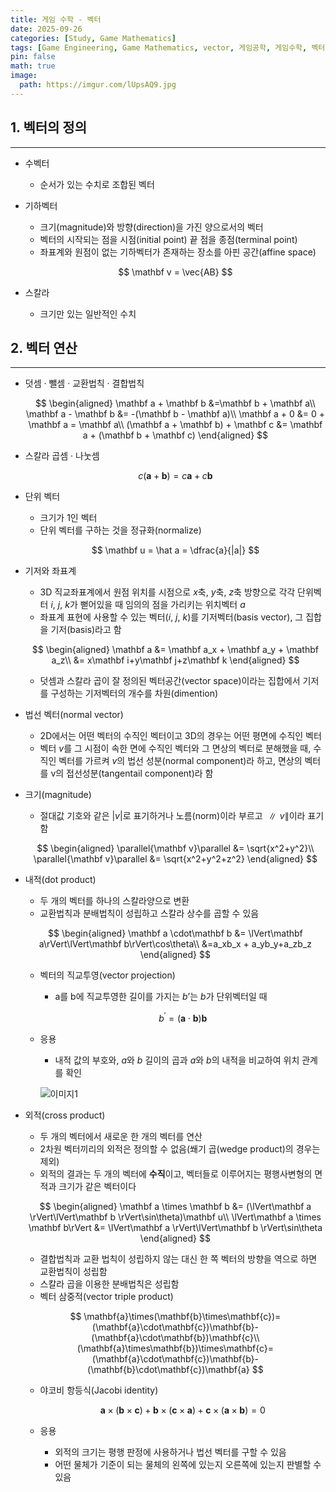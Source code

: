 ```yaml
---
title: 게임 수학 - 벡터
date: 2025-09-26
categories: [Study, Game Mathematics]
tags: [Game Engineering, Game Mathematics, vector, 게임공학, 게임수학, 벡터]
pin: false
math: true
image:
  path: https://imgur.com/lUpsAQ9.jpg
---
```


## 1. 벡터의 정의

---

- 수벡터
  - 순서가 있는 수치로 조합된 벡터
  
- 기하벡터
  - 크기(magnitude)와 방향(direction)을 가진 양으로서의 벡터
  - 벡터의 시작되는 점을 시점(initial point) 끝 점을 종점(terminal point)
  - 좌표계와 원점이 없는 기하벡터가 존재하는 장소를 아핀 공간(affine space)

  $$
  \mathbf v = \vec{AB}
  $$

- 스칼라
  - 크기만 있는 일반적인 수치

## 2. 벡터 연산

---

- 덧셈 · 뺄셈 · 교환법칙 · 결합법칙
  
  $$
  \begin{aligned}
  \mathbf a + \mathbf b &=\mathbf b +  \mathbf a\\
  \mathbf a - \mathbf b &= -(\mathbf b - \mathbf a)\\
  \mathbf a + 0 &= 0 + \mathbf a = \mathbf a\\
  (\mathbf a + \mathbf b) + \mathbf c &= \mathbf a + (\mathbf b + \mathbf c)
  \end{aligned}
  $$
  
- 스칼라 곱셈 · 나눗셈
  
  $$
  c(\mathbf a + \mathbf b) = c\mathbf a + c\mathbf b
  $$
  
- 단위 벡터
  - 크기가 1인 벡터
  - 단위 벡터를 구하는 것을 정규화(normalize)
  
  $$
  \mathbf u = \hat a = \dfrac{a}{|a|}
  $$
  
- 기저와 좌표계
  - 3D 직교좌표계에서 원점 위치를 시점으로 *x*축, *y*축, *z*축 방향으로 각각 단위벡터 $i$, $j$, $k$가 뻗어있을 때 임의의 점을 가리키는 위치벡터 $a$
  - 좌표계  표현에 사용할 수 있는 벡터($i$, $j$, $k$)를 기저벡터(basis vector), 그 집합을 기저(basis)라고 함
  
  $$
  \begin{aligned}
  \mathbf a &= \mathbf a_x + \mathbf a_y + \mathbf a_z\\
  &= x\mathbf i+y\mathbf j+z\mathbf k
  \end{aligned}
  $$
  
  - 덧셈과 스칼라 곱이 잘 정의된 벡터공간(vector space)이라는 집합에서 기저를 구성하는 기저벡터의 개수를 차원(dimention)
  
- 법선 벡터(normal vector)
  - 2D에서는 어떤 벡터의 수직인 벡터이고 3D의 경우는 어떤 평면에 수직인 벡터
  - 벡터 $v$를 그 시점이 속한 면에 수직인 벡터와 그 면상의 벡터로 분해했을 때, 수직인 벡터를 가르켜 $v$의 법선 성분(normal component)라 하고, 면상의 벡터를 v의 접선성분(tangentail component)라 함
- 크기(magnitude)
  - 절대값 기호와 같은 $|v|$로 표기하거나 노름(norm)이라 부르고 $∥v∥$이라 표기함
  
  $$
  \begin{aligned}
  \parallel{\mathbf v}\parallel &= \sqrt{x^2+y^2}\\
  \parallel{\mathbf v}\parallel &= \sqrt{x^2+y^2+z^2}
  \end{aligned}
  $$
  
- 내적(dot product)
  - 두 개의 벡터를 하나의 스칼라양으로 변환
  - 교환법칙과 분배법칙이 성립하고 스칼라 상수를 곱할 수 있음
  
  $$
  \begin{aligned}
  \mathbf a \cdot\mathbf b &= \lVert\mathbf a\rVert\lVert\mathbf b\rVert\cos\theta\\
  &=a_xb_x + a_yb_y+a_zb_z
  \end{aligned}
  $$
  
  - 벡터의 직교투영(vector projection)
    - a를 b에 직교투영한 길이를 가지는 $b’$는 $b$가 단위벡터일 때
  
    $$
    b^\prime = (\mathbf a\cdot \mathbf b)\mathbf b
    $$
  
  - 응용
    - 내적 값의 부호와, $a$와 $b$ 길이의 곱과 $a$와 $b$의 내적을 비교하여 위치 관계를 확인
  
    ![이미지1](https://imgur.com/Tg0eix6.png)
  
- 외적(cross product)
  - 두 개의 벡터에서 새로운 한 개의 벡터를 연산
  - 2차원 벡터끼리의 외적은 정의할 수 없음(쐐기 곱(wedge product)의 경우는 제외)
  - 외적의 결과는 두 개의 벡터에 **수직**이고, 벡터들로 이루어지는 평행사변형의 면적과 크기가 같은 벡터이다
  
  $$
  \begin{aligned}
  \mathbf a \times \mathbf b &= (\lVert\mathbf a \rVert\lVert\mathbf b \rVert\sin\theta)\mathbf u\\
  \lVert\mathbf a \times \mathbf b\rVert &= \lVert\mathbf a \rVert\lVert\mathbf b \rVert\sin\theta
  \end{aligned}
  $$
  
  - 결합법칙과 교환 법칙이 성립하지 않는 대신 한 쪽 벡터의 방향을 역으로 하면 교환법칙이 성립함
  - 스칼라 곱을 이용한 분배법칙은 성립함
  - 벡터 삼중적(vector triple product)
  
  $$
  \mathbf{a}\times(\mathbf{b}\times\mathbf{c})=(\mathbf{a}\cdot\mathbf{c})\mathbf{b}-(\mathbf{a}\cdot\mathbf{b})\mathbf{c}\\
  (\mathbf{a}\times\mathbf{b})\times\mathbf{c}=(\mathbf{a}\cdot\mathbf{c})\mathbf{b}-(\mathbf{b}\cdot\mathbf{c})\mathbf{a}
  $$
  
  - 야코비 항등식(Jacobi identity)
  
    $$
    \mathbf{a}\times(\mathbf{b}\times\mathbf{c})+\mathbf{b}\times(\mathbf{c}\times\mathbf{a})+\mathbf{c}\times(\mathbf{a}\times\mathbf{b})=0
    $$
  
  - 응용
    - 외적의 크기는 평행 판정에 사용하거나 법선 벡터를 구할 수 있음
    - 어떤 물체가 기준이 되는 물체의 왼쪽에 있는지 오른쪽에 있는지 판별할 수 있음
